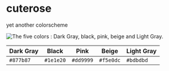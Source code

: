 # cuterose

yet another colorscheme

![The five colors : Dark Gray, black, pink, beige and Light Gray.](https://codeberg.org/oomfie/cuterose/raw/branch/main/png%20/colorscheme.png)

|Dark Gray| Black   | Pink    | Beige   |Light Gray|
|---------|---------|---------|---------|----------|
|`#877b87`|`#1e1e20`|`#dd9999`|`#f5e0dc`|`#bdbdbd` |